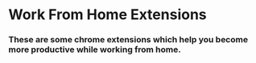 # Work From Home Extensions

### These are some chrome extensions which help you become more productive while working from home.